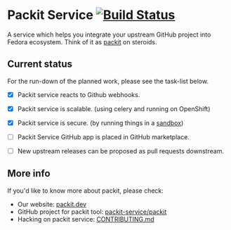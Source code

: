 # Packit Service [![Build Status](https://ci.centos.org/job/packit-service-master/badge/icon)](https://ci.centos.org/job/packit-service-master/)

A service which helps you integrate your upstream GitHub project into Fedora
ecosystem. Think of it as [packit](https://github.com/packit-service/packit) on
steroids.


## Current status

For the run-down of the planned work, please see the task-list below.

* [x] Packit service reacts to Github webhooks.
* [x] Packit service is scalable. (using celery and running on OpenShift)
* [x] Packit service is secure. (by running things in a [sandbox](https://github.com/packit-service/sandcastle/))
* [ ] Packit Service GitHub app is placed in GitHub marketplace.
* [ ] New upstream releases can be proposed as pull requests downstream.


## More info

If you'd like to know more about packit, please check:

* Our website: [packit.dev](https://packit.dev/)
* GitHub project for packit tool: [packit-service/packit](https://github.com/packit-service/packit)
* Hacking on packit service: [CONTRIBUTING.md](/CONTRIBUTING.md)
